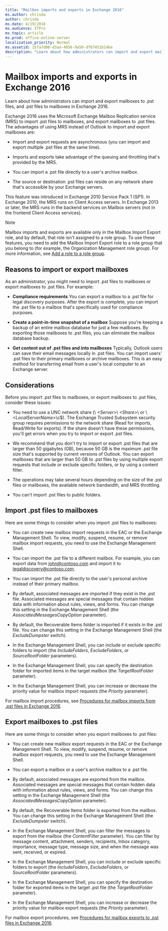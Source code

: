 ```yaml
---
title: "Mailbox imports and exports in Exchange 2016"
ms.author: chrisda
author: chrisda
ms.date: 4/19/2018
ms.audience: ITPro
ms.topic: article
ms.prod: office-online-server
localization_priority: Normal
ms.assetid: 157a7d88-d3aa-4056-9a50-df67451b14be
description: "Learn about how administrators can import and export mailboxes to .pst files, and .pst files to mailboxes in Exchange 2016."
---
```


# Mailbox imports and exports in Exchange 2016

Learn about how administrators can import and export mailboxes to .pst files, and .pst files to mailboxes in Exchange 2016.
  
Exchange 2016 uses the Microsoft Exchange Mailbox Replication service (MRS) to import .pst files to mailboxes, and export mailboxes to .pst files. The advantages of using MRS instead of Outlook to import and export mailboxes are:
  
- Import and export requests are asynchronous (you can import and export multiple .pst files at the same time).
    
- Imports and exports take advantage of the queuing and throttling that's provided by the MRS.
    
- You can import a .pst file directly to a user's archive mailbox.
    
- The source or destination .pst files can reside on any network share that's accessible by your Exchange servers.
    
This feature was introduced in Exchange 2010 Service Pack 1 (SP1). In Exchange 2010, the MRS runs on Client Access servers. In Exchange 2013 or later, the MRS runs in the backend services on Mailbox servers (not in the frontend Client Access services).
  
> [!NOTE]
> Mailbox imports and exports are available only in the Mailbox Import Export role, and by default, that role isn't assigned to a role group. To use these features, you need to add the Mailbox Import Export role to a role group that you belong to (for example, the Organization Management role group). For more information, see [Add a role to a role group](../../permissions/role-groups.md#AddRemoveRGRole). 
  
## Reasons to import or export mailboxes
<a name="Reasons"> </a>

As an administrator, you might need to import .pst files to mailboxes or export mailboxes to .pst files. For example:
  
- **Compliance requirements** You can export a mailbox to a .pst file for legal discovery purposes. After the export is complete, you can import the .pst file to a mailbox that's specifically used for compliance purposes. 
    
- **Create a point-in-time snapshot of a mailbox** Suppose you're keeping a backup of an entire mailbox database for just a few mailboxes. By exporting those mailboxes to .pst files, you can eliminate the mailbox database backup. 
    
- **Get content out of .pst files and into mailboxes** Typically, Outlook users can save their email messages locally in .pst files. You can import users' .pst files to their primary mailboxes or archive mailboxes. This is an easy method for transferring email from a user's local computer to an Exchange server. 
    
## Considerations
<a name="Pre"> </a>

Before you import .pst files to mailboxes, or export mailboxes to .pst files, consider these issues:
  
- You need to use a UNC network share (\\ _\<Server\>_\ _\<Share\>_\ or \\ _\<LocalServerName\>_\c$\). The Exchange Trusted Subsystem security group requires permissions to the network share (Read for imports, Read/Write for exports). If the share doesn't have these permissions, you'll get errors when you try to import or export .pst files.
    
- We recommend that you don't try to import or export .pst files that are larger than 50 gigabytes (GB), because 50 GB is the maximum .pst file size that's supported by current versions of Outlook. You can export mailboxes that are larger than 50 GB to .pst files by using multiple export requests that include or exclude specific folders, or by using a content filter.
    
- The operations may take several hours depending on the size of the .pst files or mailboxes, the available network bandwidth, and MRS throttling.
    
- You can't import .pst files to public folders.
    
## Import .pst files to mailboxes
<a name="Imp"> </a>

Here are some things to consider when you import .pst files to mailboxes:
  
- You can create new mailbox import requests in the EAC or the Exchange Management Shell. To view, modify, suspend, resume, or remove mailbox import requests, you need to use the Exchange Management Shell.
    
- You can import the .pst file to a different mailbox. For example, you can export data from john@contoso.com and import it to legaldiscovery@contoso.com.
    
- You can import the .pst file directly to the user's personal archive instead of their primary mailbox.
    
- By default, associated messages are imported if they exist in the .pst file. Associated messages are special messages that contain hidden data with information about rules, views, and forms. You can change this setting in the Exchange Management Shell (the  _AssociatedMessagesCopyOption_ parameter). 
    
- By default, the Recoverable Items folder is imported if it exists in the .pst file. You can change this setting in the Exchange Management Shell (the  _ExcludeDumpster_ switch). 
    
- In the Exchange Management Shell, you can include or exclude specific folders to import (the  _IncludeFolders_,  _ExcludeFolders_, or  _SourceRootFolder_ parameters). 
    
- In the Exchange Management Shell, you can specify the destination folder for imported items in the target mailbox (the  _TargetRootFolder_ parameter). 
    
- In the Exchange Management Shell, you can increase or decrease the priority value for mailbox import requests (the  _Priority_ parameter). 
    
For mailbox import procedures, see [Procedures for mailbox imports from .pst files in Exchange 2016](import-procedures.md).
  
## Export mailboxes to .pst files
<a name="Exp"> </a>

Here are some things to consider when you export mailboxes to .pst files:
  
- You can create new mailbox export requests in the EAC or the Exchange Management Shell. To view, modify, suspend, resume, or remove mailbox export requests, you need to use the Exchange Management Shell.
    
- You can export a mailbox or a user's archive mailbox to a .pst file.
    
- By default, associated messages are exported from the mailbox. Associated messages are special messages that contain hidden data with information about rules, views, and forms. You can change this setting in the Exchange Management Shell (the  _AssociatedMessagesCopyOption_ parameter). 
    
- By default, the Recoverable Items folder is exported from the mailbox. You can change this setting in the Exchange Management Shell (the  _ExcludeDumpster_ switch). 
    
- In the Exchange Management Shell, you can filter the messages to export from the mailbox (the  _ContentFilter_ parameter). You can filter by message content, attachment, senders, recipients, Inbox category, importance, message type, message size, and when the message was sent, received, or expired. 
    
- In the Exchange Management Shell, you can include or exclude specific folders to export (the  _IncludeFolders_,  _ExcludeFolders_, or  _SourceRootFolder_ parameters). 
    
- In the Exchange Management Shell, you can specify the destination folder for exported items in the target .pst file (the  _TargetRootFolder_ parameter). 
    
- In the Exchange Management Shell, you can increase or decrease the priority value for mailbox export requests (the  _Priority_ parameter). 
    
For mailbox export procedures, see [Procedures for mailbox exports to .pst files in Exchange 2016](export-procedures.md).
  

